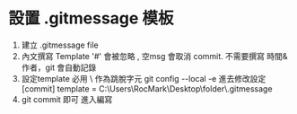 # 設置 .gitmessage 模板
1. 建立 .gitmessage file
2. 內文撰寫 Template
'#' 會被忽略 , 空msg 會取消 commit.
不需要撰寫 時間&作者，git 會自動記錄
3. 設定template
必用 \\ 作為跳脫字元
git config --local -e 進去修改設定
[commit]
	template = C:\\Users\\RocMark\\Desktop\\folder\\.gitmessage
4. git commit 即可 進入編寫